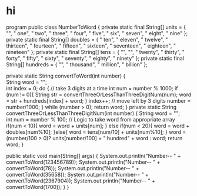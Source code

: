# hi
program
public class NumberToWord {
  private static final String[] units = {
    "",
    " one",
    " two",
    " three",
    " four",
    " five",
    " six",
    " seven",
    " eight",
    " nine"
  }; 
  private static final String[] doubles = {
    " ten",
    " eleven",
    " twelve",
    " thirteen",
    " fourteen",
    " fifteen",
    " sixteen",
    " seventeen",
    " eighteen",
    " nineteen"
  };
  private static final String[] tens = {
    "",
    "",
    " twenty",
    " thirty",
    " forty",
    " fifty",
    " sixty",
    " seventy",
    " eighty",
    " ninety"
  };
  private static final String[] hundreds = {
    "",
    " thousand",
    " million",
    " billion"
  };

  private static String convertToWord(int number) {    
    String word = "";    
    int index = 0;
    do {
      // take 3 digits at a time
      int num = number % 1000;
      if (num != 0){
          String str = convertThreeOrLessThanThreeDigitNum(num);
          word = str + hundreds[index] + word;
      }
      index++;
      // move left by 3 digits
      number = number/1000;
    } while (number > 0);
    return word;
  }
  private static String convertThreeOrLessThanThreeDigitNum(int number) {
    String word = "";    
    int num = number % 100;
    // Logic to take word from appropriate array
    if(num < 10){
      word = word + units[num];
    }
    else if(num < 20){
      word = word + doubles[num%10];
    }else{
      word = tens[num/10] + units[num%10];
    }
    word = (number/100 > 0)? units[number/100] + " hundred" + word : word;
    return word;
  }
        
  public static void main(String[] args) {
    System.out.println("Number-- " + convertToWord(123456789));
    System.out.println("Number-- " + convertToWord(78));
    System.out.println("Number-- " + convertToWord(35658));
    System.out.println("Number-- " + convertToWord(2367904));
    System.out.println("Number-- " + convertToWord(1700));
  }
}
